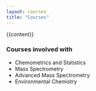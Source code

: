 ```yaml
---
layout: courses
title: "Courses"
---
```

{{content}}

### Courses involved with

* Chemometrics and Statistics
* Mass Spectrometry
* Advanced Mass Spectrometry
* Environmental Chemistry